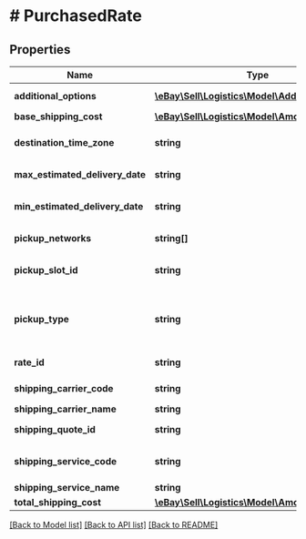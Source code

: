 # # PurchasedRate

## Properties

Name | Type | Description | Notes
------------ | ------------- | ------------- | -------------
**additional_options** | [**\eBay\Sell\Logistics\Model\AdditionalOption[]**](AdditionalOption.md) | An list of additional, optional features that have been purchased for the shipment. | [optional]
**base_shipping_cost** | [**\eBay\Sell\Logistics\Model\Amount**](Amount.md) |  | [optional]
**destination_time_zone** | **string** | The time zone of the destination according to Time Zone Database. For example, &amp;quot;America/Los_Angeles&amp;quot;. | [optional]
**max_estimated_delivery_date** | **string** | A string value representing maximum (latest) estimated delivery time, formatted as an ISO 8601 UTC string. | [optional]
**min_estimated_delivery_date** | **string** | A string value representing minimum (earliest) estimated delivery time, formatted as an ISO 8601 UTC string. | [optional]
**pickup_networks** | **string[]** | A list of pickup networks compatible with the shipping service. | [optional]
**pickup_slot_id** | **string** | This unique eBay-assigned ID value is returned only if the shipment has been configured for a scheduled pickup. | [optional]
**pickup_type** | **string** | The type of pickup or drop off configured for the shipment. For implementation help, refer to &lt;a href&#x3D;&#39;https://developer.ebay.com/devzone/rest/api-ref/logistics/types/PickupTypeEnum.html&#39;&gt;eBay API documentation&lt;/a&gt; | [optional]
**rate_id** | **string** | The eBay-generated ID of the shipping rate that the seller has chosen to purchase for the shipment. | [optional]
**shipping_carrier_code** | **string** | The ID code for the carrier that was selected for the package shipment. | [optional]
**shipping_carrier_name** | **string** | The name of the shipping carrier. | [optional]
**shipping_quote_id** | **string** | The unique eBay-generated ID of the shipping quote from which the seller selected a shipping rate (rateId). | [optional]
**shipping_service_code** | **string** | String ID code for the shipping service selected for the package shipment. This is a service that the shipping carrier supplies. | [optional]
**shipping_service_name** | **string** | The name of the shipping service. | [optional]
**total_shipping_cost** | [**\eBay\Sell\Logistics\Model\Amount**](Amount.md) |  | [optional]

[[Back to Model list]](../../README.md#models) [[Back to API list]](../../README.md#endpoints) [[Back to README]](../../README.md)
